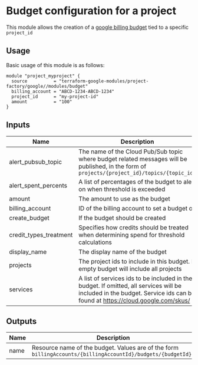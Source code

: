 # Budget configuration for a project

This module allows the creation of a [google billing budget](https://www.terraform.io/docs/providers/google/r/billing_budget.html) tied to a specific `project_id`

## Usage

Basic usage of this module is as follows:

```hcl
module "project_myproject" {
  source          = "terraform-google-modules/project-factory/google//modules/budget"
  billing_account = "ABCD-1234-ABCD-1234"
  project_id      = "my-project-id"
  amount          = "100"
}
```

<!-- BEGINNING OF PRE-COMMIT-TERRAFORM DOCS HOOK -->
## Inputs

| Name | Description | Type | Default | Required |
|------|-------------|:----:|:-----:|:-----:|
| alert\_pubsub\_topic | The name of the Cloud Pub/Sub topic where budget related messages will be published, in the form of `projects/{project_id}/topics/{topic_id}` | string | `"null"` | no |
| alert\_spent\_percents | A list of percentages of the budget to alert on when threshold is exceeded | list(number) | `<list>` | no |
| amount | The amount to use as the budget | string | n/a | yes |
| billing\_account | ID of the billing account to set a budget on | string | n/a | yes |
| create\_budget | If the budget should be created | bool | `"true"` | no |
| credit\_types\_treatment | Specifies how credits should be treated when determining spend for threshold calculations | string | `"INCLUDE_ALL_CREDITS"` | no |
| display\_name | The display name of the budget | string | `"null"` | no |
| projects | The project ids to include in this budget. If empty budget will include all projects | list(string) | n/a | yes |
| services | A list of services ids to be included in the budget. If omitted, all services will be included in the budget. Service ids can be found at https://cloud.google.com/skus/ | list(string) | `"null"` | no |

## Outputs

| Name | Description |
|------|-------------|
| name | Resource name of the budget. Values are of the form `billingAccounts/{billingAccountId}/budgets/{budgetId}.` |

<!-- END OF PRE-COMMIT-TERRAFORM DOCS HOOK -->
